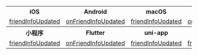 <table>
  <colgroup>
    <col>
    <col>
    <col>
    <col>
    <col>
  </colgroup>
<tbody><tr>
<th>iOS</th>
<th>Android</th>
<th>macOS</th>
<th>Windows</th>
<th>Web</th>
</tr>
<tr>
<td><a href="/article/api?doc=zim_API~objective-c_ios~protocol~ZIMEventHandler#zim-friend-info-updated-friend-info-list" target="_blank" rel="noreferrer noopenner">friendInfoUpdated</a></td>
<td><a href="/article/api?doc=zim_API~java_android~class~ZIMEventHandler#on-friend-info-updated" target="_blank" rel="noreferrer noopenner">onFriendInfoUpdated</a></td>
<td><a href="/article/api?doc=zim_API~objective-c_macos~protocol~ZIMEventHandler#zim-friend-info-updated-friend-info-list" target="_blank" rel="noreferrer noopenner">friendInfoUpdated</a></td>
<td><a href="/article/api?doc=zim_API~cpp_windows~class~ZIMEventHandler#on-friend-info-updated" target="_blank" rel="noreferrer noopenner">onFriendInfoUpdated</a></td>
<td><a href="/article/api?doc=zim_API~javascript_web~interface~ZIMEventHandler#friend-info-updated" target="_blank" rel="noreferrer noopenner">friendInfoUpdated</a></td>
</tr>
<tr>
<th>小程序</th>
<th>Flutter</th>
<th>uni-app</th>
<th>React Native</th>
<th></th>
</tr>
<tr>
<td><a href="/article/api?doc=zim_API~javascript_wxxcx~interface~ZIMEventHandler#friend-info-updated" target="_blank" rel="noreferrer noopenner">friendInfoUpdated</a></td>
<td><a href="https://pub.dev/documentation/zego_zim/latest/zego_zim/ZIMEventHandler/onFriendInfoUpdated.html" target="_blank" rel="noreferrer noopenner">onFriendInfoUpdated</a></td>
<td><a href="/article/api?doc=zim_API~javascript_uni-app~interface~ZIMEventHandler#friend-info-updated" target="_blank" rel="noreferrer noopenner">friendInfoUpdated</a></td>
<td><a href="/article/api?doc=zim_API~javascript_react-native~interface~ZIMEventHandler#friend-info-updated" target="_blank" rel="noreferrer noopenner">friendInfoUpdated</a></td>
<td></td>
</tr>
</tbody></table>
